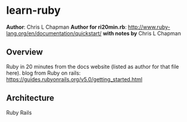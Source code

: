 # learn-ruby

**Author**: Chris L Chapman
**Author for ri20min.rb**: http://www.ruby-lang.org/en/documentation/quickstart/
**with notes by** Chris L Chapman
## Overview

Ruby in 20 minutes from the docs website (listed as author for that file here).
blog from Ruby on rails: https://guides.rubyonrails.org/v5.0/getting_started.html

## Architecture

Ruby
Rails
